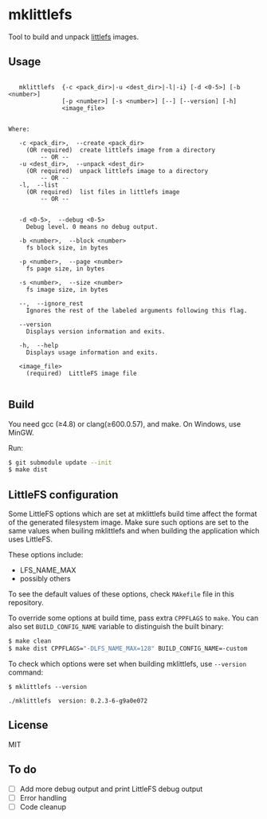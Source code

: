 # mklittlefs
Tool to build and unpack [littlefs](https://github.com/ARMmbed/littlefs) images.


## Usage

```

   mklittlefs  {-c <pack_dir>|-u <dest_dir>|-l|-i} [-d <0-5>] [-b <number>]
               [-p <number>] [-s <number>] [--] [--version] [-h]
               <image_file>


Where: 

   -c <pack_dir>,  --create <pack_dir>
     (OR required)  create littlefs image from a directory
         -- OR --
   -u <dest_dir>,  --unpack <dest_dir>
     (OR required)  unpack littlefs image to a directory
         -- OR --
   -l,  --list
     (OR required)  list files in littlefs image
         -- OR --


   -d <0-5>,  --debug <0-5>
     Debug level. 0 means no debug output.

   -b <number>,  --block <number>
     fs block size, in bytes

   -p <number>,  --page <number>
     fs page size, in bytes

   -s <number>,  --size <number>
     fs image size, in bytes

   --,  --ignore_rest
     Ignores the rest of the labeled arguments following this flag.

   --version
     Displays version information and exits.

   -h,  --help
     Displays usage information and exits.

   <image_file>
     (required)  LittleFS image file


```
## Build

You need gcc (≥4.8) or clang(≥600.0.57), and make. On Windows, use MinGW.

Run:
```bash
$ git submodule update --init
$ make dist
```

## LittleFS configuration

Some LittleFS options which are set at mklittlefs build time affect the format of the generated filesystem image. Make sure such options are set to the same values when builing mklittlefs and when building the application which uses LittleFS.

These options include:

  - LFS_NAME_MAX
  - possibly others

To see the default values of these options, check `MAkefile` file in this repository.

To override some options at build time, pass extra `CPPFLAGS` to `make`. You can also set `BUILD_CONFIG_NAME` variable to distinguish the built binary:

```bash
$ make clean
$ make dist CPPFLAGS="-DLFS_NAME_MAX=128" BUILD_CONFIG_NAME=-custom
```

To check which options were set when building mklittlefs, use `--version` command:

```
$ mklittlefs --version

./mklittlefs  version: 0.2.3-6-g9a0e072
```


## License

MIT

## To do

- [ ] Add more debug output and print LittleFS debug output
- [ ] Error handling
- [ ] Code cleanup
